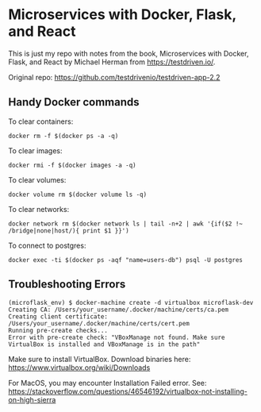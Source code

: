 # Microservices with Docker, Flask, and React

This is just my repo with notes from the book, Microservices with Docker, Flask, and React by Michael Herman from https://testdriven.io/.

Original repo: https://github.com/testdrivenio/testdriven-app-2.2

## Handy Docker commands

To clear containers:
```
docker rm -f $(docker ps -a -q)
```
To clear images:
```
docker rmi -f $(docker images -a -q)
```
To clear volumes:
```
docker volume rm $(docker volume ls -q)
```
To clear networks:
```
docker network rm $(docker network ls | tail -n+2 | awk '{if($2 !~ /bridge|none|host/){ print $1 }}')
```

To connect to postgres:
```
docker exec -ti $(docker ps -aqf "name=users-db") psql -U postgres
```

## Troubleshooting Errors

```
(microflask_env) $ docker-machine create -d virtualbox microflask-dev
Creating CA: /Users/your_username/.docker/machine/certs/ca.pem
Creating client certificate: /Users/your_username/.docker/machine/certs/cert.pem
Running pre-create checks...
Error with pre-create check: "VBoxManage not found. Make sure VirtualBox is installed and VBoxManage is in the path"
```

Make sure to install VirtualBox. Download binaries here: https://www.virtualbox.org/wiki/Downloads

For MacOS, you may encounter Installation Failed error. See: https://stackoverflow.com/questions/46546192/virtualbox-not-installing-on-high-sierra
